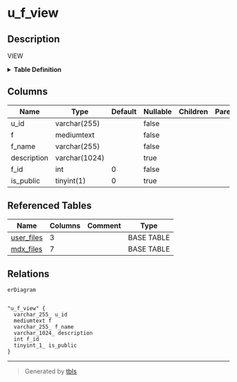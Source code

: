 # u_f_view

## Description

VIEW

<details>
<summary><strong>Table Definition</strong></summary>

```sql
CREATE VIEW u_f_view AS (select `u`.`user_sub` AS `u_id`,`m`.`file` AS `f`,`m`.`file_name` AS `f_name`,`m`.`description` AS `description`,`m`.`id` AS `f_id`,`u`.`is_public` AS `is_public` from (`development_ckd`.`user_files` `u` join `development_ckd`.`mdx_files` `m` on((`u`.`file_id` = `m`.`id`))))
```

</details>

## Columns

| Name | Type | Default | Nullable | Children | Parents | Comment |
| ---- | ---- | ------- | -------- | -------- | ------- | ------- |
| u_id | varchar(255) |  | false |  |  |  |
| f | mediumtext |  | false |  |  |  |
| f_name | varchar(255) |  | false |  |  |  |
| description | varchar(1024) |  | true |  |  |  |
| f_id | int | 0 | false |  |  |  |
| is_public | tinyint(1) | 0 | true |  |  |  |

## Referenced Tables

| Name | Columns | Comment | Type |
| ---- | ------- | ------- | ---- |
| [user_files](user_files.md) | 3 |  | BASE TABLE |
| [mdx_files](mdx_files.md) | 7 |  | BASE TABLE |

## Relations

```mermaid
erDiagram


"u_f_view" {
  varchar_255_ u_id
  mediumtext f
  varchar_255_ f_name
  varchar_1024_ description
  int f_id
  tinyint_1_ is_public
}
```

---

> Generated by [tbls](https://github.com/k1LoW/tbls)
